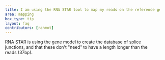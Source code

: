 ```yaml
---
title: I am using the RNA STAR tool to map my reads on the reference genome. while filling in the details for , I have to fill in "Length of the genomic sequence around annotated junctions", which apparently has to be 36. I'm lost for a moment why this is 36, what is meant by it, and why is it relevant? Does anyone have any ideas? Why should it be the length of the reads -1?
area: mapping
box_type: tip
layout: faq
contributors: [rahmot]
---
```


RNA STAR is using the gene model to create the database of splice junctions, and that these don't "need" to have a length longer than the reads (37bp).

